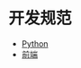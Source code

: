 # 开发规范


* [Python](../../../../..//DevelopGuide/DevSpecification/BackendDevStandards/README.md)
* [前端](../../../../..//DevelopGuide/DevSpecification/FrontendDevSpec/README.md)